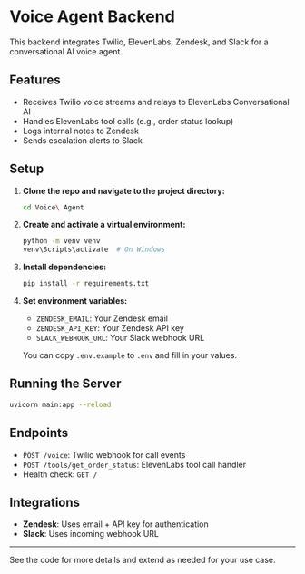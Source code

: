 # Voice Agent Backend

This backend integrates Twilio, ElevenLabs, Zendesk, and Slack for a conversational AI voice agent.

## Features
- Receives Twilio voice streams and relays to ElevenLabs Conversational AI
- Handles ElevenLabs tool calls (e.g., order status lookup)
- Logs internal notes to Zendesk
- Sends escalation alerts to Slack

## Setup

1. **Clone the repo and navigate to the project directory:**
   ```sh
   cd Voice\ Agent
   ```
2. **Create and activate a virtual environment:**
   ```sh
   python -m venv venv
   venv\Scripts\activate  # On Windows
   ```
3. **Install dependencies:**
   ```sh
   pip install -r requirements.txt
   ```
4. **Set environment variables:**
   - `ZENDESK_EMAIL`: Your Zendesk email
   - `ZENDESK_API_KEY`: Your Zendesk API key
   - `SLACK_WEBHOOK_URL`: Your Slack webhook URL

   You can copy `.env.example` to `.env` and fill in your values.

## Running the Server

```sh
uvicorn main:app --reload
```

## Endpoints
- `POST /voice`: Twilio webhook for call events
- `POST /tools/get_order_status`: ElevenLabs tool call handler
- Health check: `GET /`

## Integrations
- **Zendesk**: Uses email + API key for authentication
- **Slack**: Uses incoming webhook URL

---

See the code for more details and extend as needed for your use case. 